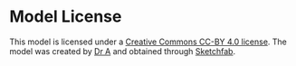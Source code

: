 # Model License
This model is licensed under a [Creative Commons CC-BY 4.0 license](https://creativecommons.org/licenses/by/4.0/). The model was created by [Dr A](https://sketchfab.com/doctorA) and obtained through [Sketchfab](https://skfb.ly/oPPnU).
